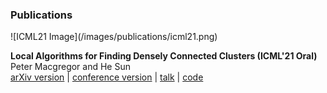 ### Publications

<div class="row">
<div class="col-md-4" markdown=1>
![ICML21 Image](/images/publications/icml21.png)
</div>
<div class="col-md-8" markdown=1>

**Local Algorithms for Finding Densely Connected Clusters (ICML'21 Oral)**
Peter Macgregor and He Sun  
[arXiv version](https://arxiv.org/abs/2106.05245) \| [conference version](http://proceedings.mlr.press/v139/macgregor21a.html) \| [talk](https://slideslive.com/38958689/local-algorithms-for-finding-densely-connected-clusters) \| [code](https://github.com/pmacg/local-densely-connected-clusters)

</div>
</div>
